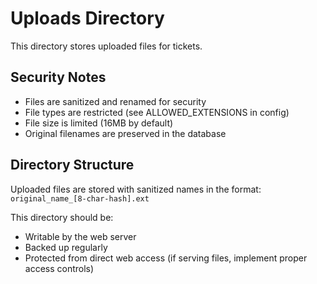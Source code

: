 # Uploads Directory

This directory stores uploaded files for tickets.

## Security Notes

- Files are sanitized and renamed for security
- File types are restricted (see ALLOWED_EXTENSIONS in config)
- File size is limited (16MB by default)
- Original filenames are preserved in the database

## Directory Structure

Uploaded files are stored with sanitized names in the format:
`original_name_[8-char-hash].ext`

This directory should be:
- Writable by the web server
- Backed up regularly
- Protected from direct web access (if serving files, implement proper access controls)